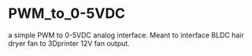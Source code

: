 # PWM_to_0-5VDC
a simple PWM to 0-5VDC analog interface. Meant to interface BLDC hair dryer fan to 3Dprinter 12V fan output.
